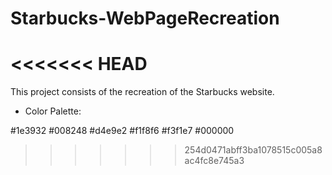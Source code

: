 # Starbucks-WebPageRecreation
<<<<<<< HEAD
=======

This project consists of the recreation of the Starbucks website.

- Color Palette:

#1e3932  #008248  #d4e9e2  #f1f8f6  #f3f1e7  #000000
>>>>>>> 254d0471abff3ba1078515c005a8ac4fc8e745a3

